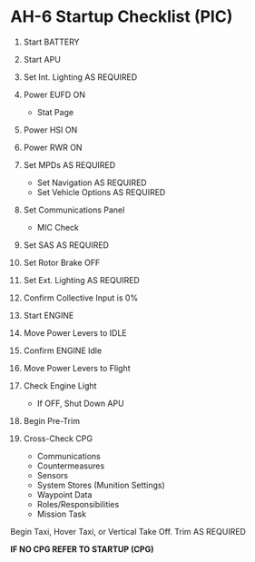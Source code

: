 # AH-6 Startup Checklist (PIC)

1.  Start BATTERY
2.  Start APU
3.  Set Int. Lighting AS REQUIRED
4.  Power EUFD ON
    - Stat Page
5.  Power HSI ON
6.  Power RWR ON
7.  Set MPDs AS REQUIRED
    - Set Navigation AS REQUIRED
    - Set Vehicle Options AS REQUIRED

8.  Set Communications Panel
    - MIC Check

9.  Set SAS AS REQUIRED
10. Set Rotor Brake OFF
11. Set Ext. Lighting AS REQUIRED
12. Confirm Collective Input is 0%
13. Start ENGINE
14. Move Power Levers to IDLE
15. Confirm ENGINE Idle
16. Move Power Levers to Flight
17. Check Engine Light
    - If OFF, Shut Down APU
18. Begin Pre-Trim
19. Cross-Check CPG
    - Communications
    - Countermeasures
    - Sensors
    - System Stores (Munition Settings)
    - Waypoint Data
    - Roles/Responsibilities
    - Mission Task

Begin Taxi, Hover Taxi, or Vertical Take Off. Trim AS REQUIRED

**IF NO CPG REFER TO STARTUP (CPG)**

